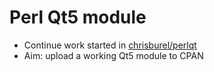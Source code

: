 # Perl Qt5 module

- Continue work started in [chrisburel/perlqt](https://github.com/chrisburel/perlqt)
- Aim: upload a working Qt5 module to CPAN
